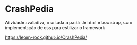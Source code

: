 # CrashPedia
 Atividade avaliativa, montada a partir de html e bootstrap, com implementação de css para estilizar o framework

https://leonn-rock.github.io/CrashPedia/

